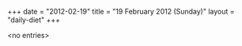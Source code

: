+++
date = "2012-02-19"
title = "19 February 2012 (Sunday)"
layout = "daily-diet"
+++

<p>&lt;no entries&gt;</p>